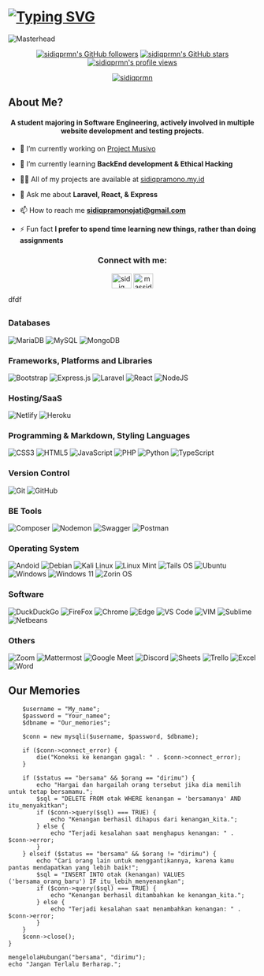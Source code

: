 # <a href="https://git.io/typing-svg"><img src="https://readme-typing-svg.demolab.com?font=&size=57&color=3b3838&center=true&vCenter=true&width=1500&lines=Welcome+to+My+Github;Hi%2C+i'm+Sidiq+pramono!+Nice+to+meet+you" alt="Typing SVG" /></a>

![Masterhead](https://pbs.twimg.com/media/FNVyspAXwAEHS6X?format=jpg&name=900x900)



<p align="center">
<a title="Sidiqprmn's GitHub followers " href="https://github.com/sidiqprmn" ><img src="https://img.shields.io/github/followers/sidiqprmn?style=social" alt="sidiqprmn's GitHub followers"></a>
<a title="GitHub stars " href="https://github.com/sidiqprmn" ><img src="https://img.shields.io/github/stars/sidiqprmn?style=social" alt="sidiqprmn's GitHub stars "></a>
<a title="sidiqprmn's profile views " href="https://github.com/sidiqprmn" ><img src="https://komarev.com/ghpvc/?username=sidiqprmn&label=Profile%20views" alt="sidiqprmn's profile views"></a>


<p align="center"> <a href="https://github.com/ryo-ma/github-profile-trophy"><img src="https://github-profile-trophy.vercel.app/?username=sidiqprmn" alt="sidiqprmn" /></a> </p>

## 



##  About Me?

<h4 align="center">A student majoring in Software Engineering, actively involved in multiple website development and testing projects.</h4> 

- 🔭 I’m currently working on [Project Musivo](https://github.com/Project-Musivo/KELOMPOK2-Project-MUSIVO)

- 🌱 I’m currently learning **BackEnd development & Ethical Hacking**

- 👨‍💻 All of my projects are available at [sidiqpramono.my.id](sidiqpramono.my.id)

- 💬 Ask me about **Laravel, React, & Express**

- 📫 How to reach me **sidiqpramonojati@gmail.com**

- ⚡ Fun fact **I prefer to spend time learning new things, rather than doing assignments**
  
<h3 align="center">Connect with me:</h3>
<p align="center">
<a href="https://linkedin.com/in/sidiq pramono" target="blank"><img align="center" src="https://raw.githubusercontent.com/rahuldkjain/github-profile-readme-generator/master/src/images/icons/Social/linked-in-alt.svg" alt="sidiq pramono" height="30" width="40" /></a>
<a href="https://instagram.com/massidiq._" target="blank"><img align="center" src="https://raw.githubusercontent.com/rahuldkjain/github-profile-readme-generator/master/src/images/icons/Social/instagram.svg" alt="massidiq._" height="30" width="40" /></a>
</p>

dfdf
##

### Databases
![MariaDB](https://img.shields.io/badge/MariaDB-003545?style=for-the-badge&logo=mariadb&logoColor=white)
![MySQL](https://img.shields.io/badge/mysql-%2300f.svg?style=for-the-badge&logo=mysql&logoColor=white)
![MongoDB](https://img.shields.io/badge/MongoDB-%234ea94b.svg?style=for-the-badge&logo=mongodb&logoColor=white)

### Frameworks, Platforms and Libraries
![Bootstrap](https://img.shields.io/badge/bootstrap-%23563D7C.svg?style=for-the-badge&logo=bootstrap&logoColor=white)
![Express.js](https://img.shields.io/badge/express.js-%23404d59.svg?style=for-the-badge&logo=express&logoColor=%2361DAFB)
![Laravel](https://img.shields.io/badge/laravel-%23FF2D20.svg?style=for-the-badge&logo=laravel&logoColor=white)
![React](https://img.shields.io/badge/react-%2320232a.svg?style=for-the-badge&logo=react&logoColor=%2361DAFB)
![NodeJS](https://img.shields.io/badge/node.js-6DA55F?style=for-the-badge&logo=node.js&logoColor=white)

### Hosting/SaaS
![Netlify](https://img.shields.io/badge/netlify-%23000000.svg?style=for-the-badge&logo=netlify&logoColor=#00C7B7)
![Heroku](https://img.shields.io/badge/heroku-%23430098.svg?style=for-the-badge&logo=heroku&logoColor=white)

### Programming & Markdown, Styling Languages
![CSS3](https://img.shields.io/badge/css3-%231572B6.svg?style=for-the-badge&logo=css3&logoColor=white)
![HTML5](https://img.shields.io/badge/html5-%23E34F26.svg?style=for-the-badge&logo=html5&logoColor=white)
![JavaScript](https://img.shields.io/badge/javascript-%23323330.svg?style=for-the-badge&logo=javascript&logoColor=%23F7DF1E)
![PHP](https://img.shields.io/badge/php-%23777BB4.svg?style=for-the-badge&logo=php&logoColor=white)
![Python](https://img.shields.io/badge/python-3670A0?style=for-the-badge&logo=python&logoColor=ffdd54)
![TypeScript](https://img.shields.io/badge/typescript-%23007ACC.svg?style=for-the-badge&logo=typescript&logoColor=white)

### Version Control
![Git](https://img.shields.io/badge/Git-F05032?style=for-the-badge&logo=git&logoColor=white)
![GitHub](https://img.shields.io/badge/GitHub-181717?style=for-the-badge&logo=github&logoColor=white)

### BE Tools
![Composer](https://img.shields.io/badge/Composer-885630?style=for-the-badge&logo=composer&logoColor=white)
![Nodemon](https://img.shields.io/badge/Nodemon-76D04B?style=for-the-badge&logo=nodemon&logoColor=white)
![Swagger](https://img.shields.io/badge/-Swagger-%23Clojure?style=for-the-badge&logo=swagger&logoColor=white)
![Postman](https://img.shields.io/badge/Postman-FF6C37?style=for-the-badge&logo=postman&logoColor=white)

### Operating System
![Andoid](https://img.shields.io/badge/Android-3DDC84?style=for-the-badge&logo=android&logoColor=white)
![Debian](https://img.shields.io/badge/Debian-A81D33?style=for-the-badge&logo=debian&logoColor=white)
![Kali Linux](https://img.shields.io/badge/Kali_Linux-557C94?style=for-the-badge&logo=kali-linux&logoColor=white)
![Linux Mint](https://img.shields.io/badge/Linux_Mint-87CF3E?style=for-the-badge&logo=linux-mint&logoColor=white)
![Tails OS](https://img.shields.io/badge/Tails%20-56347C?&style=for-the-badge&logo=tails&logoColor=white)
![Ubuntu](https://img.shields.io/badge/Ubuntu-E95420?style=for-the-badge&logo=ubuntu&logoColor=white)
![Windows](https://img.shields.io/badge/Windows-0078D6?style=for-the-badge&logo=windows&logoColor=white)
![Windows 11](https://img.shields.io/badge/Windows_11-0078d4?style=for-the-badge&logo=windows-11&logoColor=white)
![Zorin OS](https://img.shields.io/badge/Zorin%20OS-0CC1F3?style=for-the-badge&logo=zorin&logoColor=white)


### Software
![DuckDuckGo](https://img.shields.io/badge/DuckDuckGo-DE5833?style=for-the-badge&logo=DuckDuckGo&logoColor=white)
![FireFox](https://img.shields.io/badge/Firefox_Browser-FF7139?style=for-the-badge&logo=Firefox-Browser&logoColor=white)
![Chrome](https://img.shields.io/badge/Google_chrome-4285F4?style=for-the-badge&logo=Google-chrome&logoColor=white)
![Edge](https://img.shields.io/badge/Microsoft_Edge-0078D7?style=for-the-badge&logo=Microsoft-edge&logoColor=white)
![VS Code](https://img.shields.io/badge/VSCode-0078D4?style=for-the-badge&logo=visual%20studio%20code&logoColor=white)
![VIM](https://img.shields.io/badge/VIM-%2311AB00.svg?&style=for-the-badge&logo=vim&logoColor=white)
![Sublime](https://img.shields.io/badge/sublime_text-%23575757.svg?&style=for-the-badge&logo=sublime-text&logoColor=important)
![Netbeans](https://img.shields.io/badge/apache%20netbeans-1B6AC6?style=for-the-badge&logo=apache%20netbeans%20IDE&logoColor=white)

### Others
![Zoom](https://img.shields.io/badge/Zoom-2D8CFF?style=for-the-badge&logo=zoom&logoColor=white)
![Mattermost](https://img.shields.io/badge/Mattermost-0058CC?style=for-the-badge&logo=Mattermost&logoColor=white)
![Google Meet](https://img.shields.io/badge/Google%20Meet-00897B?style=for-the-badge&logo=google-meet&logoColor=white)
![Discord](https://img.shields.io/badge/Discord-5865F2?style=for-the-badge&logo=discord&logoColor=white)
![Sheets](https://img.shields.io/badge/Google%20Sheets-34A853?style=for-the-badge&logo=google-sheets&logoColor=white)
![Trello](https://img.shields.io/badge/Trello-0052CC?style=for-the-badge&logo=trello&logoColor=white)
![Excel](https://img.shields.io/badge/Microsoft_Excel-217346?style=for-the-badge&logo=microsoft-excel&logoColor=white)
![Word](https://img.shields.io/badge/Microsoft_Word-2B579A?style=for-the-badge&logo=microsoft-word&logoColor=white)



##

## Our Memories
```function mengelolaHubungan($status, $orang) {
    $username = "My_name";
    $password = "Your_namee";
    $dbname = "Our_memories";

    $conn = new mysqli($username, $password, $dbname);

    if ($conn->connect_error) {
        die("Koneksi ke kenangan gagal: " . $conn->connect_error);
    }

    if ($status == "bersama" && $orang == "dirimu") {
        echo "Hargai dan hargailah orang tersebut jika dia memilih untuk tetap bersamamu.";
        $sql = "DELETE FROM otak WHERE kenangan = 'bersamanya' AND itu_menyakitkan";
        if ($conn->query($sql) === TRUE) {
            echo "Kenangan berhasil dihapus dari kenangan_kita.";
        } else {
            echo "Terjadi kesalahan saat menghapus kenangan: " . $conn->error;
        }
    } elseif ($status == "bersama" && $orang != "dirimu") {
        echo "Cari orang lain untuk menggantikannya, karena kamu pantas mendapatkan yang lebih baik!";
        $sql = "INSERT INTO otak (kenangan) VALUES ('bersama_orang_baru') IF itu_lebih_menyenangkan";
        if ($conn->query($sql) === TRUE) {
            echo "Kenangan berhasil ditambahkan ke kenangan_kita.";
        } else {
            echo "Terjadi kesalahan saat menambahkan kenangan: " . $conn->error;
        }
    } 
    $conn->close();
}

mengelolaHubungan("bersama", "dirimu");
echo "Jangan Terlalu Berharap.";
```
